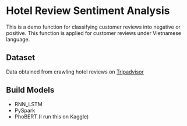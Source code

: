 # Hotel Review Sentiment Analysis
This is a demo function for classifying customer reviews into negative or positive. This function is applied for customer reviews under Vietnamese language.

## Dataset
Data obtained from crawling hotel reviews on [Tripadvisor](https://www.tripadvisor.com.vn/)

## Build Models
- RNN_LSTM 
- PySpark
- PhoBERT (I run this on Kaggle)

## 

